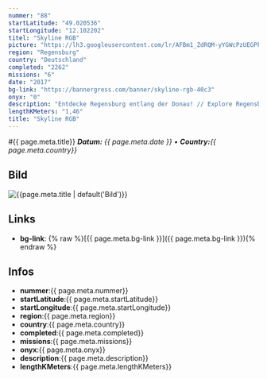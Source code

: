 ```yaml
---
nummer: "88"
startLatitude: "49.020536"
startLongitude: "12.102202"
titel: "Skyline RGB"
picture: "https://lh3.googleusercontent.com/lr/AFBm1_ZdRQM-yYGWcPzUEGPkSkxn8LOABPn4B-7hRKSWE_vNvsVzHxG4dbWWb-oqXXZ8bwtgTl3zvGxUuMvG-xJxsKrQoU9OE6abLM2pfO9Nrbf9IQIDMT4eVg-puESyeJ1EdeUQpYYlK7OCke7-u72ComjJiznZo4YlhEVA7ShoqYaLWP8NHPqX-inNmQI683n4Mn_lkHZWsk476kJgpmv662Dj8LE2rH7CLi9UuEvCasz_4GJSxDAxPkU1GuX5st2OItThZkJqpw7b1of-0xWFEYIneX00ndD5hS7uf7rlXZpwmKCnbZBCv3VaYL24w0w4HpPoX9Sv7iz9rr9P6f56EfOhzgJmLEevn8bho-HGf9Gx2sGNPU-S6ajJY9AXVAvR_ogTAFOZJTC-Z-BbkISRAVvJmO3PotiG-LmoLfPe3bKHadxlN5psRgm_5lAdcc1DoUfEXtWxRqNFOGV3P6X8bE2JgK7id-8oIh0C9yg2WlyximlsejzV1VuN6RcmssmFArVRzE63nsIFASMli0Hbc3kJMLGwqMscigHBZ9X-JUjA2GhoCKh2jFIeWWRbxehHEk9SfbTT0-f2QEWMOKBISyYh7IMNApm6yurgfyjJOfe0ckOhY70sA3w2MyfGG094AEMDoRryQ8nxlb6A3NtPCtV-6WGiJTCtTX1Ai7QjU4R9fwk56R-iO46Zw2Bc8V_-pUytpe_9UfRL6p25dS82I6IG2euqPHK6MtN1JxT1a4XJZSwrwjiDWEQvjuxEzIHejr-N_cwGsqHXcUjHbYOa6CrOlwYjxG00zIBMw_cLv9eU92ZBvqWFavb85PNFSzdlr58BgpJQbdGsKlfLf0cwYzlzTwEVJRKlh6zx"
region: "Regensburg"
country: "Deutschland"
completed: "2262"
missions: "6"
date: "2017"
bg-link: "https://bannergress.com/banner/skyline-rgb-40c3"
onyx: "0"
description: "Entdecke Regensburg entlang der Donau! // Explore Regensburg on a series of six consecutive hack-only missions!"
lengthKMeters: "1,46"
title: "Skyline RGB"
---
```


#{{ page.meta.title}}
_**Datum:** {{ page.meta.date }} • **Country:**{{ page.meta.country}}_

## Bild
![{{page.meta.title | default('Bild')}}]({{page.meta.picture}})

## Links
- **bg-link**: {% raw %}[{{ page.meta.bg-link }}]({{ page.meta.bg-link }}){% endraw %}

## Infos
- **nummer**:{{ page.meta.nummer}}
- **startLatitude**:{{ page.meta.startLatitude}}
- **startLongitude**:{{ page.meta.startLongitude}}
- **region**:{{ page.meta.region}}
- **country**:{{ page.meta.country}}
- **completed**:{{ page.meta.completed}}
- **missions**:{{ page.meta.missions}}
- **onyx**:{{ page.meta.onyx}}
- **description**:{{ page.meta.description}}
- **lengthKMeters**:{{ page.meta.lengthKMeters}}

